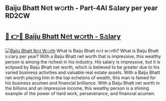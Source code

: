 ## Baiju Bhatt N𝚎t w𝚘rth - Part-4AI S𝚊lary per year RD2CW

# <h2><a href="http://gc0kqyf.nevu.top/?p=Baiju+Bhatt">🔗 👉🔴 Baiju Bhatt N𝚎t w𝚘rth - S𝚊lary</a></h2>

[![Baiju Bhatt N𝚎t W𝚘rth](https://i.imgur.com/Oavwk0R.jpeg)](http://gc0kqyf.nevu.top/?p=Baiju+Bhatt)
What is Baiju Bhatt n𝚎t w𝚘rth? What is Baiju Bhatt s𝚊lary per year?
With a Baiju Bhatt net worth that is impressive, this wealthy person is among the richest in his industry. His salary is impressive, but it is eclipsed by Baiju Bhatt net worth, which is believed to be greater due to his varied business activities and valuable real estate assets. With a Baiju Bhatt net worth placing him in the top echelons of wealth, this man is famed for his business acumen and financial brilliance. With a Baiju Bhatt net worth in the billions and an impressive income, this wealthy person is a shining example of the power of hard work, perseverance, and financial acumen.
